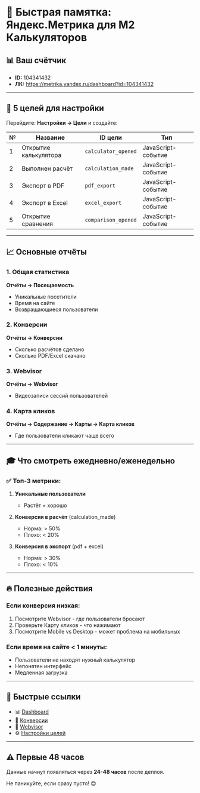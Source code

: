# 🚀 Быстрая памятка: Яндекс.Метрика для М2 Калькуляторов

## 📊 Ваш счётчик
- **ID:** 104341432
- **ЛК:** https://metrika.yandex.ru/dashboard?id=104341432

---

## 🎯 5 целей для настройки

Перейдите: **Настройки → Цели** и создайте:

| № | Название | ID цели | Тип |
|---|----------|---------|-----|
| 1 | Открытие калькулятора | `calculator_opened` | JavaScript-событие |
| 2 | Выполнен расчёт | `calculation_made` | JavaScript-событие |
| 3 | Экспорт в PDF | `pdf_export` | JavaScript-событие |
| 4 | Экспорт в Excel | `excel_export` | JavaScript-событие |
| 5 | Открытие сравнения | `comparison_opened` | JavaScript-событие |

---

## 📈 Основные отчёты

### 1. Общая статистика
**Отчёты → Посещаемость**
- Уникальные посетители
- Время на сайте
- Возвращающиеся пользователи

### 2. Конверсии
**Отчёты → Конверсии**
- Сколько расчётов сделано
- Сколько PDF/Excel скачано

### 3. Webvisor
**Отчёты → Webvisor**
- Видеозаписи сессий пользователей

### 4. Карта кликов
**Отчёты → Содержание → Карты → Карта кликов**
- Где пользователи кликают чаще всего

---

## 🎓 Что смотреть ежедневно/еженедельно

### ✅ Топ-3 метрики:

1. **Уникальные пользователи**
   - Растёт = хорошо

2. **Конверсия в расчёт** (calculation_made)
   - Норма: > 50%
   - Плохо: < 20%

3. **Конверсия в экспорт** (pdf + excel)
   - Норма: > 30%
   - Плохо: < 10%

---

## 🔥 Полезные действия

### Если конверсия низкая:
1. Посмотрите Webvisor - где пользователи бросают
2. Проверьте Карту кликов - что нажимают
3. Посмотрите Mobile vs Desktop - может проблема на мобильных

### Если время на сайте < 1 минуты:
- Пользователи не находят нужный калькулятор
- Непонятен интерфейс
- Медленная загрузка

---

## 📱 Быстрые ссылки

- 📊 [Dashboard](https://metrika.yandex.ru/dashboard?id=104341432)
- 🎯 [Конверсии](https://metrika.yandex.ru/stat/goals?id=104341432)
- 🎥 [Webvisor](https://metrika.yandex.ru/webvisor2?id=104341432)
- ⚙️ [Настройки целей](https://metrika.yandex.ru/settings/goals?id=104341432)

---

## ⚠️ Первые 48 часов

Данные начнут появляться через **24-48 часов** после деплоя.

Не паникуйте, если сразу пусто! 😊

